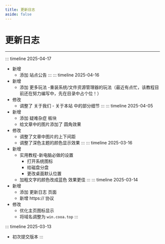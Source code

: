 ```yaml
---
title: 更新日志
aside: false
---
```

# 更新日志

---
::: timeline 2025-04-17
- 新增
  - 添加 站点公告
:::
::: timeline 2025-04-16
- 新增
  - 添加 更多玩法 -重装系统/文件资源管理器的玩法（最近有点忙，该教程目前还在努力编写中，先在目录中占个位！）
- 修改
  - 调整了 关于我们 - 关于本站 中的部分细节
:::
::: timeline 2025-04-05
- 新增
  - 添加 疑难杂症 板块
  - 给文章中的图片添加了 圆角效果
- 修改
  - 调整了文章中图片的上下间距
  - 调整了深色主题的颜色显示效果
:::
::: timeline 2025-03-16
- 新增
  - 实用教程-新电脑必做的设置
     - 打开系统图标
     - 给磁盘分盘
     - 更改桌面默认位置
  - 加粗文字的颜色改成蓝色 效果更佳
:::
::: timeline 2025-03-14
- 新增
  - 添加 更新日志 页面
  - 新增 https:// 协议
- 修改
  - 优化主页图标显示
  - 将域名调整为 ```win.cooa.top```
:::

::: timeline 2025-03-13
- 初次提交版本
:::

